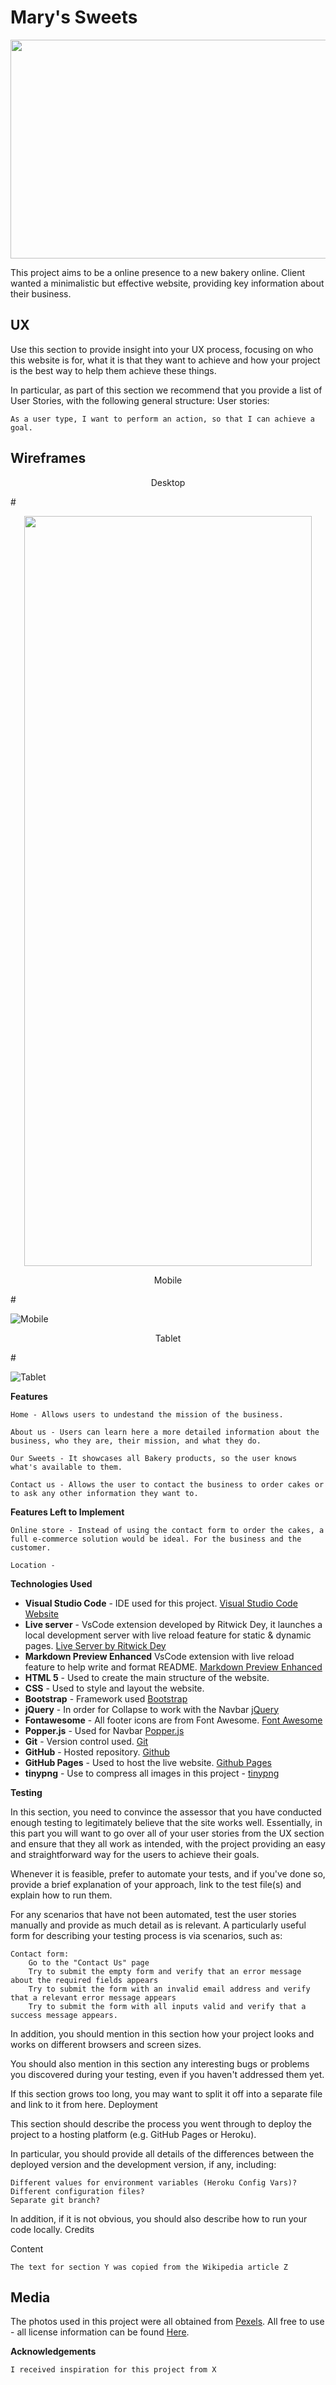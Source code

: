 # Mary's Sweets

<img width="1200" height="350" src="https://github.com/Brainvibe/Milestone1/blob/master/assets/images/page_preview.png">

This project aims to be a online presence to a new bakery online. Client wanted a minimalistic but effective website, providing key information about their business.

## UX

Use this section to provide insight into your UX process, focusing on who this website is for, what it is that they want to achieve and how your project is the best way to help them achieve these things.

In particular, as part of this section we recommend that you provide a list of User Stories, with the following general structure:
User stories:

    As a user type, I want to perform an action, so that I can achieve a goal.


## Wireframes
<p align="center">
Desktop
</p>
#
<p align="center">
  <img width="460" height="1200" src="https://github.com/Brainvibe/Milestone1/blob/master/wireframes/Desktop.png">
</p>


<p align="center">
Mobile
</p>
#

![Mobile](https://github.com/Brainvibe/Milestone1/blob/master/wireframes/Mobile.png)
<p align="center">
Tablet
</p>
#

![Tablet](https://github.com/Brainvibe/Milestone1/blob/master/wireframes/Tablet.png)


**Features**


    Home - Allows users to undestand the mission of the business.
    
    About us - Users can learn here a more detailed information about the business, who they are, their mission, and what they do. 

    Our Sweets - It showcases all Bakery products, so the user knows what's available to them. 

    Contact us - Allows the user to contact the business to order cakes or to ask any other information they want to. 




**Features Left to Implement**

    Online store - Instead of using the contact form to order the cakes, a full e-commerce solution would be ideal. For the business and the customer. 

    Location -


**Technologies Used**

+ **Visual Studio Code** - IDE used for this project. [Visual Studio Code Website](https://code.visualstudio.com/)
+ **Live server** - VsCode extension developed by Ritwick Dey, it launches a local development server with live reload feature for static & dynamic pages. [Live Server by Ritwick Dey](https://marketplace.visualstudio.com/items?itemName=ritwickdey.LiveServer)
+ **Markdown Preview Enhanced** VsCode extension with live reload feature to help write and format README. [Markdown Preview Enhanced](https://getbootstrap.com/)
+ **HTML 5** - Used to create the main structure of the website.
+ **CSS** - Used to style and layout the website.
+ **Bootstrap** - Framework used [Bootstrap](https://getbootstrap.com/)
+ **jQuery** - In order for Collapse to work with the Navbar [jQuery](https://jquery.com/)
+ **Fontawesome** - All footer icons are from Font Awesome. [Font Awesome](https://fontawesome.com/)
+ **Popper.js** - Used for Navbar [Popper.js](https://popper.js.org/)
+ **Git** - Version control used. [Git](https://git-scm.com/)
+ **GitHub** - Hosted repository. [Github](https://github.com/)
+ **GitHub Pages** - Used to host the live website. [Github Pages](https://pages.github.com/)
+ **tinypng** - Use to compress all images in this project - [tinypng](https://tinypng.com/)

**Testing**

In this section, you need to convince the assessor that you have conducted enough testing to legitimately believe that the site works well. Essentially, in this part you will want to go over all of your user stories from the UX section and ensure that they all work as intended, with the project providing an easy and straightforward way for the users to achieve their goals.

Whenever it is feasible, prefer to automate your tests, and if you've done so, provide a brief explanation of your approach, link to the test file(s) and explain how to run them.

For any scenarios that have not been automated, test the user stories manually and provide as much detail as is relevant. A particularly useful form for describing your testing process is via scenarios, such as:

    Contact form:
        Go to the "Contact Us" page
        Try to submit the empty form and verify that an error message about the required fields appears
        Try to submit the form with an invalid email address and verify that a relevant error message appears
        Try to submit the form with all inputs valid and verify that a success message appears.

In addition, you should mention in this section how your project looks and works on different browsers and screen sizes.

You should also mention in this section any interesting bugs or problems you discovered during your testing, even if you haven't addressed them yet.

If this section grows too long, you may want to split it off into a separate file and link to it from here.
Deployment

This section should describe the process you went through to deploy the project to a hosting platform (e.g. GitHub Pages or Heroku).

In particular, you should provide all details of the differences between the deployed version and the development version, if any, including:

    Different values for environment variables (Heroku Config Vars)?
    Different configuration files?
    Separate git branch?

In addition, if it is not obvious, you should also describe how to run your code locally.
Credits

Content

    The text for section Y was copied from the Wikipedia article Z

## Media

The photos used in this project were all obtained from [Pexels](https://www.pexels.com/). All free to use - all license information can be found [Here](https://www.pexels.com/photo-license/). 

**Acknowledgements**

    I received inspiration for this project from X
